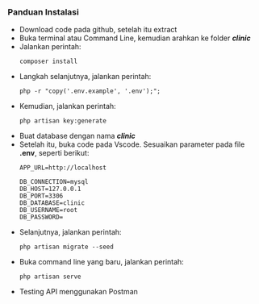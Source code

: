 ### **Panduan Instalasi**
- Download code pada github, setelah itu extract
- Buka terminal atau Command Line, kemudian arahkan ke folder ***clinic***
- Jalankan perintah:
  ```
  composer install
  ```
- Langkah selanjutnya, jalankan perintah:
  ```
  php -r "copy('.env.example', '.env');";
  ```
- Kemudian, jalankan perintah:
  ```
  php artisan key:generate
  ```
- Buat database dengan nama ***clinic***
- Setelah itu, buka code pada Vscode. Sesuaikan parameter pada file **.env**, seperti berikut:
  ```
  APP_URL=http://localhost

  DB_CONNECTION=mysql
  DB_HOST=127.0.0.1
  DB_PORT=3306
  DB_DATABASE=clinic
  DB_USERNAME=root
  DB_PASSWORD=
  ```
- Selanjutnya, jalankan perintah:
  ```
  php artisan migrate --seed
  ```
- Buka command line yang baru, jalankan perintah:
  ```
  php artisan serve
  ```
- Testing API menggunakan Postman

